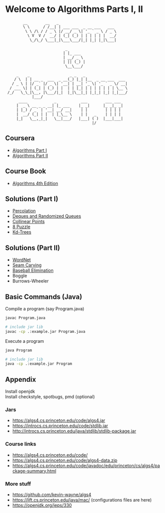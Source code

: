 # Welcome to Algorithms Parts I, II

```
        __        __   _
        \ \      / /__| | ___ ___  _ __ ___   ___
         \ \ /\ / / _ \ |/ __/ _ \| '_ ` _ \ / _ \
          \ V  V /  __/ | (_| (_) | | | | | |  __/
           \_/\_/ \___|_|\___\___/|_| |_| |_|\___|

                           _
                          | |_ ___
                          | __/ _ \
                          | || (_) |
                           \__\___/

     _    _                  _ _   _
    / \  | | __ _  ___  _ __(_) |_| |__  _ __ ___  ___
   / _ \ | |/ _` |/ _ \| '__| | __| '_ \| '_ ` _ \/ __|
  / ___ \| | (_| | (_) | |  | | |_| | | | | | | | \__ \
 /_/   \_\_|\__, |\___/|_|  |_|\__|_| |_|_| |_| |_|___/
            |___/
      ____            _           ___        ___ ___
     |  _ \ __ _ _ __| |_ ___    |_ _|      |_ _|_ _|
     | |_) / _` | '__| __/ __|    | |        | | | |
     |  __/ (_| | |  | |_\__ \    | |   _    | | | |
     |_|   \__,_|_|   \__|___/   |___| ( )  |___|___|
                                       |/
```

## Coursera

* [Algorithms Part I](https://www.coursera.org/learn/algorithms-part1)
* [Algorithms Part II](https://www.coursera.org/learn/algorithms-part2)

## Course Book

* [Algorithms 4th Edition](http://algs4.cs.princeton.edu/home/)

## Solutions (Part I)

* [Percolation](percolation)
* [Deques and Randomized Queues](queues)
* [Collinear Points](collinear)
* [8 Puzzle](eightpuzzle)
* [Kd-Trees](kdtrees)

## Solutions (Part II)

* [WordNet](wordnet)
* [Seam Carving](seamcarving)
* [Baseball Elimination](baseball)
* Boggle
* Burrows-Wheeler

## Basic Commands (Java)

Compile a program (say Program.java)

```sh
javac Program.java
```

```sh
# include jar lib
javac -cp .:example.jar Program.java
```

Execute a program

```sh
java Program
```

```sh
# include jar lib
java -cp .:example.jar Program
```

## Appendix

Install openjdk  
Install checkstyle, spotbugs, pmd (optional)

### Jars

* https://algs4.cs.princeton.edu/code/algs4.jar
* https://introcs.cs.princeton.edu/code/stdlib.jar
* http://introcs.cs.princeton.edu/java/stdlib/stdlib-package.jar

### Course links

* https://algs4.cs.princeton.edu/code/
* https://algs4.cs.princeton.edu/code/algs4-data.zip
* https://algs4.cs.princeton.edu/code/javadoc/edu/princeton/cs/algs4/package-summary.html

### More stuff

* https://github.com/kevin-wayne/algs4
* https://lift.cs.princeton.edu/java/mac/ (configurations files are here)
* https://openjdk.org/jeps/330
